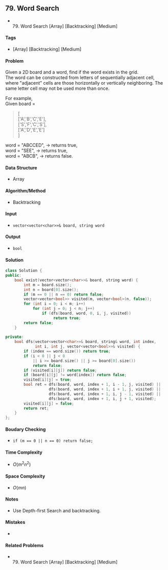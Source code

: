 ## 79. Word Search
- 79. Word Search [Array] [Backtracking] [Medium]

#### Tags
- [Array] [Backtracking] [Medium]

#### Problem
Given a 2D board and a word, find if the word exists in the grid.  
The word can be constructed from letters of sequentially adjacent cell, where "adjacent" cells are those horizontally or vertically neighboring. The same letter cell may not be used more than once.

For example,  
Given board =
> [  
>   ['A','B','C','E'],  
>   ['S','F','C','S'],  
>   ['A','D','E','E']  
> ]

word = "ABCCED", -> returns true,  
word = "SEE", -> returns true,  
word = "ABCB", -> returns false.

#### Data Structure
- Array

#### Algorithm/Method
- Backtracking

#### Input
- `vector<vector<char>>& board, string word`

#### Output
- `bool`

#### Solution
``` C++
class Solution {
public:
    bool exist(vector<vector<char>>& board, string word) {
        int m = board.size();
        int n = board[0].size();
        if (m == 0 || n == 0) return false;
        vector<vector<bool>> visited(m, vector<bool>(n, false));
        for (int i = 0; i < m; i++) 
            for (int j = 0; j < n; j++) 
                if (dfs(board, word, 0, i, j, visited))
                     return true;
        return false;
    }
    
private:
    bool dfs(vector<vector<char>>& board, string& word, int index, 
             int i, int j, vector<vector<bool>>& visited) {
        if (index == word.size()) return true;
        if (i < 0 || j < 0 
            || i >= board.size() || j >= board[0].size()) 
            return false;
        if (visited[i][j]) return false;
        if (board[i][j] != word[index]) return false;
        visited[i][j] = true;
        bool ret = dfs(board, word, index + 1, i - 1, j, visited) ||
                   dfs(board, word, index + 1, i + 1, j, visited) ||
                   dfs(board, word, index + 1, i, j - 1, visited) ||
                   dfs(board, word, index + 1, i, j + 1, visited);
        visited[i][j] = false;
        return ret;
    }
};
```

#### Boudary Checking
- `if (m == 0 || n == 0) return false;`

#### Time Complexity
- $O(m^2n^2)$

#### Space Complexity
- $O(mn)$

#### Notes
- Use Depth-first Search and backtracking.

#### Mistakes
- 

#### Related Problems
- 79. Word Search [Array] [Backtracking] [Medium]

